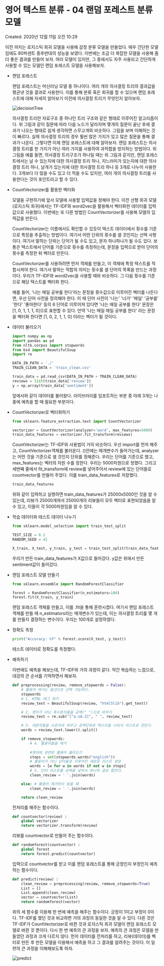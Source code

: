 # 영어 텍스트 분류 - 04 랜덤 포레스트 분류 모델

Created: 2020년 12월 11일 오전 10:29

이전 까지는 로지스틱 회귀 모델을 사용해 감정 분류 모델을 만들었다. 매우 간단한 모델임에도 80퍼센트 중후반대의 성능을 보였다. 이번에는 조금 더 복잡한 모델을 사용해 좀 더 좋은 결과를 만들어 보자. 여러 모델이 있지만, 그 중에서도 자주 사용되고 간단하게 사용할 수 있는 모델인 랜덤 포레스트 모델을 사용해보자.

- 랜덤 포레스트

    랜덤 포레스트는 머신러닝 모델 중 하나이다. 여러 개의 의사결정 트리의 결과값을 평균낸 것을 결과로 사용한다. 이를 통해 분류 혹은 회귀를 할 수 있으며 랜덤 포레스트에 대해 자세히 알아보기 이전에 의사결정 트리가 무엇인지 알아보자.

    ![decisionTree](./images/decisionTree.png)

    의사결정 트리란 자료구조 중 하나인 트리 구조와 같은 형태로 이루어진 알고리즘이다. 위 그림과 같이 질문에 따라 다음 노드가 달라지며 몇개의 질문이 끝난 후에 결과가 나오는 형태로 쉽게 생각하면 스무고개와 비슷하다. 그림을 보며 이해하는 것이 빠르다. 실제 의사결정 트리의 경우 훨씬 많은 가지가 있고 많은 질문을 통해 결과가 나온다. 그렇다면 이제 랜덤 포레스트에 대해 알아보자. 랜덤 포레스트는 의사결정 트리를 한 가지가 아닌 여러 가지를 사용하여 과적합을 방지하는 방법이다. 위 그림을 예를 들면, 의사결정 트리구조가 하나일 때는 위 그림과 같지만, 랜덤 포레스트에서는 날 수 있는지에 대한 의사결정  트리 하나, 지느러미가 있는지에 대한 의사결정 트리 하나, 날개가 있는지에 대한 의사결정 트리 하나 등 3개로 나누어 사용한다. 3개보다 더 많을 수도 있고 더 적을 수도 있지만, 여러 개의 의사결정 트리를 사용한다는 것이 포인트라고 할 수 있다.

- CountVectorizer를 활용한 벡터화

    모델을 구현하기에 앞서 모델에 사용할 입력값을 정해야 한다. 이전 선형 회귀 모델(로지스틱 회귀)에서는 TF-IDF와 word2vec을 활용해서 벡터화한 데이터를 입력값으로 사용했다. 이번에는 또 다른 방법인 CountVectorizer를 사용해 모델의 입력값을 만든다.

    CountVectorizer는 이름에서도 확인할 수 있듯이 텍스트 데이터에서 횟수를 기준으로 특징을 추출하는 방법이다. 여기서 어떤 단위의 횟수를 셀 것인지는 선택 사항이다. 여기서 말하는 단위는 단어가 될 수도 있고, 문자 하나하나가 될 수도 있다. 보통은 텍스트에서 단어를 기준으로 횟수를 측정하는데, 문장을 입력으로 받아 단어의 횟수를 측정한 뒤 벡터로 만든다.

    CountVectorizer를 사용하려면 먼저 객체를 만들고, 이 객체에 특정 텍스트를 적합시켜야 한다. 여기서 말하는 적합의 의미는 횟수를 셀 단어의 목록을 만드는 과정이다. 우리가 TF-IDF와 word2vec을 사용할 때와 비슷하다. 그 다음 횟수를 기준으로 해당 텍스트를 벡터화 한다.

    예를 들어, '나는 매일 공부를 한다'라는 문장을 횟수값으로 이루어진 벡터를 나든다면, 우선 단어 사전을 정의해야 한다. 이 때 단어 사전이 '나는' '너가' '매일' '공부를' '한다' '좋아한다' 등의 6 단어로 이루어져 있다면 '나는 매일 공부를 한다' 문장은 [1, 0, 1, 1, 1, 0]으로 표현할 수 있다. 만약 '나는 매일 매일 공부를 한다' 라는 문장을 벡터화 한다면 [1, 0, 2, 1, 1, 0] 이라는 벡터가 될 것이다.

- 데이터 불러오기

    ```python
    import numpy as np
    import pandas as pd
    from nltk.corpus import stopwords
    from bs4 import BeautifulSoup
    import re
    ```

    ```python
    DATA_IN_PATH = './'
    TRAIN_CLEAN_DATA = 'train_clean.csv'

    train_data = pd.read_csv(DATA_IN_PATH + TRAIN_CLEAN_DATA)
    reviews = list(train_data['review'])
    y = np.array(train_data['sentiment'])
    ```

    앞에서와 같이 데이터를 불러왔다. 라이브러리를 임포트하는 부분 중 아래 3개는 나중에 예측을 할 때 필요한 부분이다.

- CountVectorizer로 벡터화하기

    ```python
    from sklearn.feature_extraction.text import CountVectorizer

    vectorizer = CountVectorizer(analyzer='word', max_features=5000)
    train_data_features = vectorizer.fit_transform(reviews)
    ```

    CountVectorizer는 TF-IDF와 사용법이 거의 비슷하다. 우선 import를 먼저 해주고, CountVectorizer객체를 불러온다. ()안에는 매개변수가 들어가는데, analyzer는 어떤 것을 기준으로 셀 것인지 단위를 정해준다. 우리는 단어를 기준으로 했고, max_features는 벡터의 차원 수를 정한다. 우리는 5000차원으로 정했다. 그리고 세번째 줄에서 fit_transform에 review를 넣어주어서 review에 있는 단어들로 countvector를 만들어 주었다. 이를 train_data_features로 저장했다.

    ```python
    train_data_features
    ```

    위와 같이 입력하고 실행하면 train_data_features가 25000x5000인 것을 알 수 있는데, 리뷰가 25000개여서 25000개의 리뷰들이 모두 벡터로 표현되었음을 알 수 있고, 이들이 각 5000차원임을 알 수 있다. 

- 학습 데이터와 테스트 데이터 나누기

    ```python
    from sklearn.model_selection import train_test_split

    TEST_SIZE = 0.2
    RANDOM_SEED = 42

    X_train, X_test, y_train, y_test = train_test_split(train_data_features, y, test_size=TEST_SIZE, random_state=RANDOM_SEED)
    ```

    우리가 만든 train_data_features가 X값으로 들어갔다. y값은 위에서 만든 sentiment값이 들어갔다.

- 랜덤 포레스트 모델 만들기

    ```python
    from sklearn.ensemble import RandomForestClassifier

    forest = RandomForestClassifier(n_estimators=100)
    forest.fit(X_train, y_train)
    ```

    랜덤 포레스트 객체를 만들고, 이를 .fit을 통해 훈련시켰다. 여기서 랜덤 포레스트 객체를 만들 때 n_estimators라는 매개변수가 있는데, 이는 의사결정 트리를 몇 개를 만들지 결정하는 변수이다. 우리는 100개로 설정하였다.

- 정확도 측정

    ```python
    print("Accuracy: %f" % forest.score(X_test, y_test))
    ```

    테스트 데이터로 정확도를 측정했다.

- 예측하기

    이번에도 예측을 해보는데, TF-IDF와 거의 과정이 같다. 약간 복습하는 느낌으로, 대강의 큰 순서를 기억하면서 해보자.

    ```python
    def preprocessing(review, remove_stopwords = False): 
        # 불용어 제거는 옵션으로 선택 가능하다.
        stopwords
        # 1. HTML 태그 제거
        review_text = BeautifulSoup(review, "html5lib").get_text()	

        # 2. 영어가 아닌 특수문자들을 공백(" ")으로 바꾸기
        review_text = re.sub("[^a-zA-Z]", " ", review_text)

        # 3. 대문자들을 소문자로 바꾸고 공백단위로 텍스트들 나눠서 리스트로 만든다.
        words = review_text.lower().split()

        if remove_stopwords: 
            # 4. 불용어들을 제거
        
            #영어에 관련된 불용어 불러오기
            stops = set(stopwords.words("english"))
            # 불용어가 아닌 단어들로 이루어진 새로운 리스트 생성
            words = [w for w in words if not w in stops]
            # 5. 단어 리스트를 공백을 넣어서 하나의 글로 합친다.	
            clean_review = ' '.join(words)

        else: # 불용어 제거하지 않을 때
            clean_review = ' '.join(words)

        return clean_review
    ```

    전처리를 해주는 함수이다.

    ```python
    def countvector(review) :
        global vectorizer
        return vectorizer.transform(review)
    ```

    리뷰를 countvector로 만들어 주는 함수이다.

    ```python
    def randomforest(countvector) :
        global forest
        return forest.predict(countvector)
    ```

    입력으로 countvector를 받고 이를 랜덤 포레스트를 통해 긍정인지 부정인지 예측하는 함수이다.

    ```python
    def predict(review) :
        clean_review = preprocessing(review, remove_stopwords=True)
        List = []
        List.append(clean_review)
        vector = countvector(List)
        return randomforest(vector)
    ```

    위의 세 함수를 이용해 한 번에 예측을 해주는 함수이다. 긍정이 1이고 부정이 0이다. TF-IDF를 했던 것과 비교하면 거의 과정의 동일한 것을 알 수 있다. 다른 것은 TF-IDF가 CountVectorizer로 바뀐 것과 로지스틱 회귀 모델이 랜덤 포레스트 모델로 바뀐 것 뿐이다. 다시 한 번 예측의 큰 과정을 보자. 예측의 큰 과정은 모델을 만들었던 과정과 크게 다르지 않다. 먼저 데이터를 전처리를 하고, 리뷰(데이터)를 벡터로 만든 후 만든 모델을 이용해서 예측을 하고 그 결과를 알려주는 것이다. 이 일련의 큰 과정을 이해해보도록 하자.

    ![predict](./images/randomforestPredict.png)